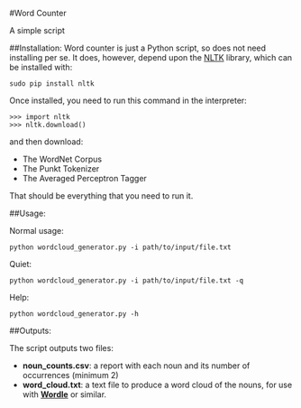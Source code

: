 #Word Counter

A simple script 

##Installation:
Word counter is just a Python script, so does not need installing per se. It does, however, depend upon the [NLTK](http://www.nltk.org/) library, which can be installed with:

```
sudo pip install nltk
```

Once installed, you need to run this command in the interpreter:

```
>>> import nltk
>>> nltk.download()
```

and then download:

* The WordNet Corpus
* The Punkt Tokenizer
* The Averaged Perceptron Tagger

That should be everything that you need to run it.

##Usage:

Normal usage:

```
python wordcloud_generator.py -i path/to/input/file.txt
```

Quiet:

```
python wordcloud_generator.py -i path/to/input/file.txt -q
```

Help:

```
python wordcloud_generator.py -h
```

##Outputs:

The script outputs two files:

* **noun_counts.csv**: a report with each noun and its number of occurrences (minimum 2)
* **word_cloud.txt**: a text file to produce a word cloud of the nouns, for use with [**Wordle**](http://www.wordle.net/create) or similar.






